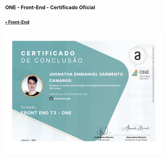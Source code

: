 ### ONE - Front-End - Certificado Oficial

##

#### <a href="https://cursos.alura.com.br/user/jhonncamarg0/degree-front-end-turma3-one-431390/certificate" target="_blank"> • Front-End </a>

##

![NPM](https://github.com/jhonncamarg0/oracle-next-education/blob/main/certificados/front-end/front-end.jpg)
